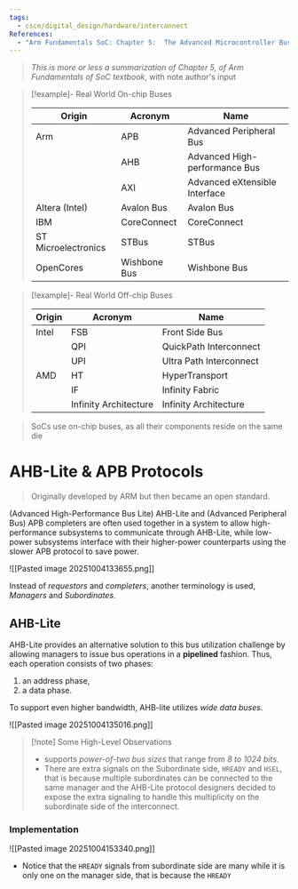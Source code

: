 ```yaml
---
tags:
  - csce/digital_design/hardware/interconnect
References:
  - "Arm Fundamentals SoC: Chapter 5:  The Advanced Microcontroller Bus Architecture (AMBA)"
---
```

> _This is more or less a summarization of Chapter 5, of Arm Fundamentals of SoC textbook_, with note author's input

>[!example]- Real World On-chip Buses 
> 
> | Origin              | Acronym      | Name                          |
> | ------------------- | ------------ | ----------------------------- |
> | Arm                 | APB          | Advanced Peripheral Bus       |
> |                     | AHB          | Advanced High-performance Bus |
> |                     | AXI          | Advanced eXtensible Interface |
> | Altera (Intel)      | Avalon Bus   | Avalon Bus                    |
> | IBM                 | CoreConnect  | CoreConnect                   |
> | ST Microelectronics | STBus        | STBus                         |
> | OpenCores           | Wishbone Bus | Wishbone Bus                  |

>[!example]- Real World Off-chip Buses
> 
> 
> | Origin | Acronym               | Name                    |
> | ------ | --------------------- | ----------------------- |
> | Intel  | FSB                   | Front Side Bus          |
> |        | QPI                   | QuickPath Interconnect  |
> |        | UPI                   | Ultra Path Interconnect |
> | AMD    | HT                    | HyperTransport          |
> |        | IF                    | Infinity Fabric         |
> |        | Infinity Architecture | Infinity Architecture   |

> SoCs use on-chip buses, as all their components reside on the same die

# AHB-Lite & APB Protocols
> Originally developed by ARM but then became an open standard.

(Advanced High-Performance Bus Lite) AHB-Lite and (Advanced Peripheral Bus) APB completers are often used together in a system to allow high-performance subsystems to communicate through AHB-Lite, while low-power subsystems interface with their higher-power counterparts using the slower APB protocol to save power.

![[Pasted image 20251004133655.png]]

Instead of _requestors_ and _completers_, another terminology is used, _Managers_ and _Subordinates_.

## AHB-Lite

AHB-Lite provides an alternative solution to this bus utilization challenge by allowing managers to issue bus operations in a **pipelined** fashion. Thus, each operation consists of two phases:
1. an address phase,
2. a data phase.

To support even higher bandwidth, AHB-lite utilizes _wide data buses_.

![[Pasted image 20251004135016.png]]

> [!note] Some High-Level Observations
> - supports _power-of-two bus sizes_ that range from _8 to 1024 bits_.
> - There are extra signals on the Subordinate side, `HREADY` and `HSEL`, that is because multiple subordinates can be connected to the same manager and the AHB-Lite protocol designers decided to expose the extra signaling to handle this multiplicity on the subordinate side of the interconnect.
>

### Implementation

![[Pasted image 20251004153340.png]]

- Notice that the `HREADY` signals from subordinate side are many while it is only one on the manager side, that is because the `HREADY`